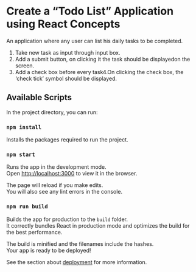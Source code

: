 # Create a “Todo List” Application using React Concepts

An application where any user can list his daily tasks to be completed.
1. Take new task as input through input box.
2. Add a submit button, on clicking it the task should be displayedon the screen.
3. Add a check box before every task4.On clicking the check box, the ‘check tick’ symbol should be displayed.

## Available Scripts

In the project directory, you can run:

### `npm install`

Installs the packages required to run the project.

### `npm start`

Runs the app in the development mode.\
Open [http://localhost:3000](http://localhost:3000) to view it in the browser.

The page will reload if you make edits.\
You will also see any lint errors in the console.

### `npm run build`

Builds the app for production to the `build` folder.\
It correctly bundles React in production mode and optimizes the build for the best performance.

The build is minified and the filenames include the hashes.\
Your app is ready to be deployed!

See the section about [deployment](https://facebook.github.io/create-react-app/docs/deployment) for more information.

